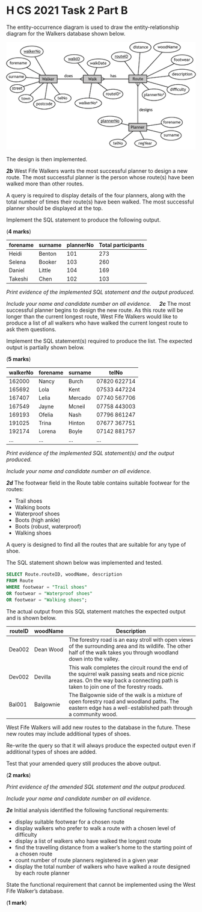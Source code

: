 # H CS 2021 Task 2 Part B

The entity-occurrence diagram is used to draw the entity-relationship diagram for the Walkers database shown below.

![ERD](assets/ERD.png "ERD")

The design is then implemented.

___2b___ West Fife Walkers wants the most successful planner to design a new route. The most successful planner is the person whose route(s) have been walked more than other routes.

A query is required to display details of the four planners, along with the total number of times their route(s) have been walked. The most successful planner should be displayed at the top.

Implement the SQL statement to produce the following output.

(__4 marks__)

| forename | surname | plannerNo | Total participants |
| -------- | ------- | --------- | ------------------ |
| Heidi    | Benton  | 101       | 273 |
| Selena   | Booker  | 103       | 260 |
| Daniel   | Little  | 104       | 169 |
| Takeshi  | Chen    | 102       | 103 |

_Print evidence of the implemented SQL statement and the output produced._

_Include your name and candidate number on all evidence._
 
___2c___ The most successful planner begins to design the new route. As this route will be longer than the current longest route, West Fife Walkers would like to produce a list of all walkers who have walked the current longest route to ask them questions.
	
Implement the SQL statement(s) required to produce the list. The expected output is partially shown below.

(__5 marks__)

| walkerNo | forename | surname | telNo |
| -------- | -------- | ------- | ----- |
| 162000   | Nancy    | Burch   | 07820 622714 |
| 165692   | Lola     | Kent    | 07533 447224 |
| 167407   | Lelia    | Mercado | 07740 567706 |
| 167549   | Jayne    | Mcneil  | 07758 443003 |
| 169193   | Ofelia   | Nash    | 07796 861247 |
| 191025   | Trina    | Hinton  | 07677 367751 |
| 192174   | Lorena   | Boyle   | 07142 881757 |
| …        | …        | …       | … |

_Print evidence of the implemented SQL statement(s) and the output produced._

_Include your name and candidate number on all evidence._

___2d___ The footwear field in the Route table contains suitable footwear for the routes:

* Trail shoes
* Walking boots
* Waterproof shoes
* Boots (high ankle)
* Boots (robust, waterproof)
* Walking shoes

A query is designed to find all the routes that are suitable for any type of shoe.

The SQL statement shown below was implemented and tested.

```SQL
SELECT Route.routeID, woodName, description
FROM Route
WHERE footwear = "Trail shoes"
OR footwear = "Waterproof shoes"
OR footwear = "Walking shoes";
```

The actual output from this SQL statement matches the expected output and is shown below.

| routeID | woodName  | Description |
| ------- | --------  | ----------- |
| Dea002  | Dean Wood | The forestry road is an easy stroll with open views of the surrounding area and its wildlife. The other half of the walk takes you through woodland down into the valley. |
| Dev002  | Devilla   | This walk completes the circuit round the end of the squirrel walk passing seats and nice picnic areas. On the way back a connecting path is taken to join one of the forestry roads. |
| Bal001  | Balgownie | The Balgownie side of the walk is a mixture of open forestry road and woodland paths. The eastern edge has a well-established path through a community wood. |

West Fife Walkers will add new routes to the database in the future. These new routes may include additional types of shoes.

Re-write the query so that it will always produce the expected output even if additional types of shoes are added.

Test that your amended query still produces the above output.

(__2 marks__)

_Print evidence of the amended SQL statement and the output produced._

_Include your name and candidate number on all evidence._

___2e___ Initial analysis identified the following functional requirements:

* display suitable footwear for a chosen route
* display walkers who prefer to walk a route with a chosen level of difficulty
* display a list of walkers who have walked the longest route
* find the travelling distance from a walker’s home to the starting point of a chosen route
* count number of route planners registered in a given year
* display the total number of walkers who have walked a route designed by each route planner 

State the functional requirement that cannot be implemented using the West Fife Walker’s database.

(__1 mark__)
